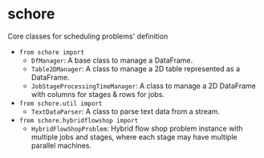 # schore

Core classes for scheduling problems' definition

- `from schore import`
  - `DfManager`: A base class to manage a DataFrame.
  - `Table2DManager`: A class to manage a 2D table represented as a DataFrame.
  - `JobStageProcessingTimeManager`: A class to manage a 2D DataFrame with columns for stages & rows for jobs.
- `from schore.util import`
  - `TextDataParser`: A class to parse text data from a stream.
- `from schore.hybridflowshop import`
  - `HybridFlowShopProblem`: Hybrid flow shop problem instance with multiple jobs and stages, where each stage may have multiple parallel machines.
